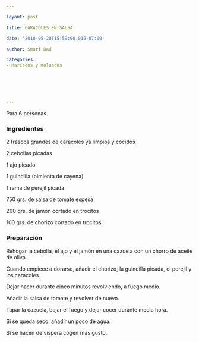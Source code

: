 ```yaml
---

layout: post

title: CARACOLES EN SALSA

date: '2010-05-20T15:59:00.015-07:00'

author: Smurf Dad

categories:
- Mariscos y moluscos






---
```


Para 6 personas.

<h3>Ingredientes</h3>

2 frascos grandes de caracoles ya limpios y cocidos

2 cebollas picadas

1 ajo picado

1 guindilla (pimienta de cayena)

1 rama de perejil picada

750 grs. de salsa de tomate espesa

200 grs. de jamón cortado en trocitos

100 grs. de chorizo cortado en trocitos

<h3>Preparación</h3>

Rehogar la cebolla, el ajo y el jamón en una cazuela con un chorro de aceite de oliva.

Cuando empiece a dorarse, añadir el chorizo, la guindilla picada, el perejil y los caracoles.

Dejar hacer durante cinco minutos revolviendo, a fuego medio.

Añadir la salsa de tomate y revolver de nuevo.

Tapar la cazuela, bajar el fuego y dejar cocer durante media hora.

Si se queda seco, añadir un poco de agua.

Si se hacen de víspera cogen más gusto.

